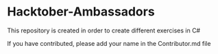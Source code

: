 # Hacktober-Ambassadors
This repository is created in order to create different exercises in C#

If you have contributed, please add your name in the Contributor.md file
